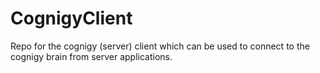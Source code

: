 # CognigyClient
Repo for the cognigy (server) client which can be used to connect to the cognigy brain from server applications.
